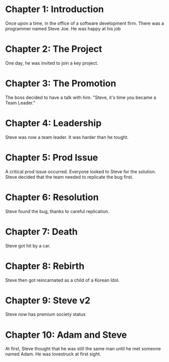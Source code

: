 # Chapter 1: Introduction

Once upon a time, in the office of a software development firm.
There was a programmer named Steve Joe.
He was happy at his job

# Chapter 2: The Project

One day, he was invited to join a key project.

# Chapter 3: The Promotion

The boss decided to have a talk with him. "Steve, it's time you became a Team Leader."

# Chapter 4: Leadership 

Steve was now a team leader. It was harder than he tought.

# Chapter 5: Prod Issue

A critical prod issue occurred. Everyone looked to Steve for the solution. Steve decided that the team needed to replicate the bug first.

# Chapter 6: Resolution

Steve found the bug, thanks to careful replication.

# Chapter 7: Death

Steve got hit by a car.

# Chapter 8: Rebirth

Steve then got reincarnated as a child of a Korean Idol.

# Chapter 9: Steve v2

Steve now has premium society status

# Chapter 10: Adam and Steve

At first, Steve thought that he was still the same man until he met someone named Adam.
He was lovestruck at first sight.
